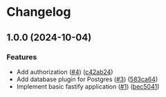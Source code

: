 # Changelog

## 1.0.0 (2024-10-04)


### Features

* Add authorization ([#4](https://github.com/depixy/backend/issues/4)) ([c42ab24](https://github.com/depixy/backend/commit/c42ab2431ce649f31d92c49b6d7210527621f4fc))
* Add database plugin for Postgres ([#3](https://github.com/depixy/backend/issues/3)) ([583ca64](https://github.com/depixy/backend/commit/583ca6498804dbe7480a4347bcc304f8891cb4ee))
* Implement basic fastify application ([#1](https://github.com/depixy/backend/issues/1)) ([bec5041](https://github.com/depixy/backend/commit/bec5041cbd00187579162423580691d26351efd6))
